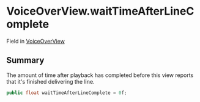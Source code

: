 # VoiceOverView.waitTimeAfterLineComplete

Field in [VoiceOverView](/api/csharp/yarn.unity.voiceoverview.md)

## Summary


The amount of time after playback has completed before this
view reports that it's finished delivering the line.


```csharp
public float waitTimeAfterLineComplete = 0f;
```

